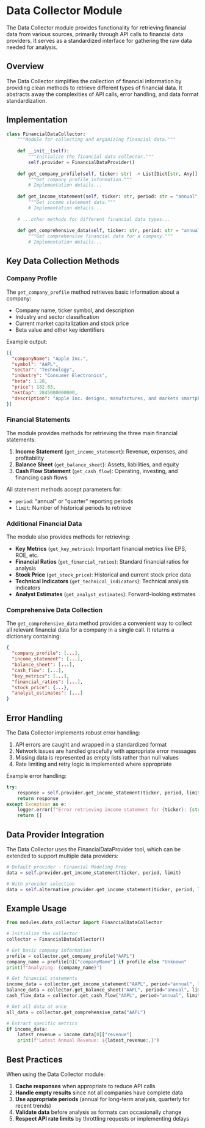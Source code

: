 # Data Collector Module

The Data Collector module provides functionality for retrieving financial data from various sources, primarily through API calls to financial data providers. It serves as a standardized interface for gathering the raw data needed for analysis.

## Overview

The Data Collector simplifies the collection of financial information by providing clean methods to retrieve different types of financial data. It abstracts away the complexities of API calls, error handling, and data format standardization.

## Implementation

```python
class FinancialDataCollector:
    """Module for collecting and organizing financial data."""
    
    def __init__(self):
        """Initialize the financial data collector."""
        self.provider = FinancialDataProvider()
        
    def get_company_profile(self, ticker: str) -> List[Dict[str, Any]]:
        """Get company profile information."""
        # Implementation details...
    
    def get_income_statement(self, ticker: str, period: str = "annual", limit: int = 5) -> List[Dict[str, Any]]:
        """Get income statement data."""
        # Implementation details...
    
    # ...other methods for different financial data types...
    
    def get_comprehensive_data(self, ticker: str, period: str = "annual", limit: int = 5) -> Dict[str, Any]:
        """Get comprehensive financial data for a company."""
        # Implementation details...
```

## Key Data Collection Methods

### Company Profile

The `get_company_profile` method retrieves basic information about a company:

- Company name, ticker symbol, and description
- Industry and sector classification
- Current market capitalization and stock price
- Beta value and other key identifiers

Example output:
```json
[{
  "companyName": "Apple Inc.",
  "symbol": "AAPL",
  "sector": "Technology",
  "industry": "Consumer Electronics",
  "beta": 1.28,
  "price": 182.63,
  "mktCap": 2845000000000,
  "description": "Apple Inc. designs, manufactures, and markets smartphones, personal computers..."
}]
```

### Financial Statements

The module provides methods for retrieving the three main financial statements:

1. **Income Statement** (`get_income_statement`): Revenue, expenses, and profitability
2. **Balance Sheet** (`get_balance_sheet`): Assets, liabilities, and equity
3. **Cash Flow Statement** (`get_cash_flow`): Operating, investing, and financing cash flows

All statement methods accept parameters for:
- `period`: "annual" or "quarter" reporting periods
- `limit`: Number of historical periods to retrieve

### Additional Financial Data

The module also provides methods for retrieving:

- **Key Metrics** (`get_key_metrics`): Important financial metrics like EPS, ROE, etc.
- **Financial Ratios** (`get_financial_ratios`): Standard financial ratios for analysis
- **Stock Price** (`get_stock_price`): Historical and current stock price data
- **Technical Indicators** (`get_technical_indicators`): Technical analysis indicators
- **Analyst Estimates** (`get_analyst_estimates`): Forward-looking estimates

### Comprehensive Data Collection

The `get_comprehensive_data` method provides a convenient way to collect all relevant financial data for a company in a single call. It returns a dictionary containing:

```json
{
  "company_profile": [...],
  "income_statement": [...],
  "balance_sheet": [...],
  "cash_flow": [...],
  "key_metrics": [...],
  "financial_ratios": [...],
  "stock_price": {...},
  "analyst_estimates": [...]
}
```

## Error Handling

The Data Collector implements robust error handling:

1. API errors are caught and wrapped in a standardized format
2. Network issues are handled gracefully with appropriate error messages
3. Missing data is represented as empty lists rather than null values
4. Rate limiting and retry logic is implemented where appropriate

Example error handling:
```python
try:
    response = self.provider.get_income_statement(ticker, period, limit)
    return response
except Exception as e:
    logger.error(f"Error retrieving income statement for {ticker}: {str(e)}")
    return []
```

## Data Provider Integration

The Data Collector uses the FinancialDataProvider tool, which can be extended to support multiple data providers:

```python
# Default provider - Financial Modeling Prep
data = self.provider.get_income_statement(ticker, period, limit)

# With provider selection
data = self.alternative_provider.get_income_statement(ticker, period, limit)
```

## Example Usage

```python
from modules.data_collector import FinancialDataCollector

# Initialize the collector
collector = FinancialDataCollector()

# Get basic company information
profile = collector.get_company_profile("AAPL")
company_name = profile[0]["companyName"] if profile else "Unknown"
print(f"Analyzing: {company_name}")

# Get financial statements
income_data = collector.get_income_statement("AAPL", period="annual", limit=3)
balance_data = collector.get_balance_sheet("AAPL", period="annual", limit=3)
cash_flow_data = collector.get_cash_flow("AAPL", period="annual", limit=3)

# Get all data at once
all_data = collector.get_comprehensive_data("AAPL")

# Extract specific metrics
if income_data:
    latest_revenue = income_data[0]["revenue"]
    print(f"Latest Annual Revenue: ${latest_revenue:,}")
```

## Best Practices

When using the Data Collector module:

1. **Cache responses** when appropriate to reduce API calls
2. **Handle empty results** since not all companies have complete data
3. **Use appropriate periods** (annual for long-term analysis, quarterly for recent trends)
4. **Validate data** before analysis as formats can occasionally change
5. **Respect API rate limits** by throttling requests or implementing delays
